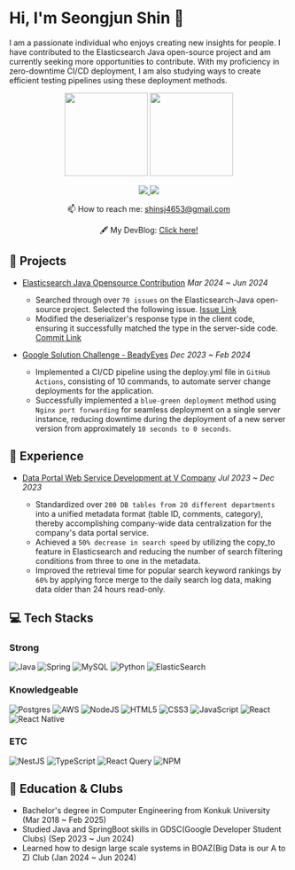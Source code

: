 <!--
**shinsj4653/shinsj4653** is a ✨ _special_ ✨ repository because its `README.md` (this file) appears on your GitHub profile.

Here are some ideas to get you started:

- 🔭 I’m currently working on ...
- 🌱 I’m currently learning ...
- 👯 I’m looking to collaborate on ...
- 🤔 I’m looking for help with ...
- 💬 Ask me about ...
- 📫 How to reach me: ...
- 😄 Pronouns: ...
- ⚡ Fun fact: ...
-->
# Hi, I'm Seongjun Shin 👋
I am a passionate individual who enjoys creating new insights for people. I have contributed to the Elasticsearch Java open-source project and am currently seeking more opportunities to contribute. With my proficiency in zero-downtime CI/CD deployment, I am also studying ways to create efficient testing pipelines using these deployment methods.

<p align='center'>
   <a href="https://github-readme-stats.vercel.app/api?username=shinsj4653&show_icons=true&count_private=true">
       <img height=150 src="https://github-readme-stats.vercel.app/api?username=shinsj4653&show_icons=true&count_private=true"/></a>
   <a href="https://github.com/shinsj4653/github-readme-stats">
       <img height=150 src="https://github-readme-stats.vercel.app/api/top-langs/?username=shinsj4653&layout=compact&hide=html,css,c&langs_count=10"/></a>
</p>

<p align='center'>
   <a href="https://www.linkedin.com/in/seongjun-shin-an-ardent-developer/" target="_blank">
       <img src="https://img.shields.io/badge/linkedin-%230077B5.svg?&style=for-the-badge&logo=linkedin&logoColor=white"/>
   </a>
   <a href="https://www.instagram.com/singjun_1119" target="_blank">
     <img src="https://img.shields.io/badge/Instagram-E4405F.svg?style=for-the-badge&logo=Instagram&logoColor=white"/>
   </a>
</p>

<p align='center'>
   📫 How to reach me: <a href='mailto:shinsj4653@gmail.com'>shinsj4653@gmail.com</a>
</p>
<p align='center'>
  🖋️ My DevBlog: <a href="https://shinsj4653.github.io" target="_blank">Click here!</a>
</p>
  


## 🔭 Projects
- <a href="https://github.com/elastic/elasticsearch-java/blob/4acf3c308fdab8e5c7c34db43e3a3bf26ccfdad3/java-client/src/main/java/co/elastic/clients/elasticsearch/security/EnableUserResponse.java#L63" target="_blank">Elasticsearch Java Opensource Contribution</a> *Mar 2024 ~ Jun 2024*  
  - Searched through over `70 issues` on the Elasticsearch-Java open-source project. Selected the following issue. <a href="https://github.com/elastic/elasticsearch-java/issues/718" target="_blank">Issue Link</a>
  - Modified the deserializer's response type in the client code, ensuring it successfully matched the type in the server-side code. <a href="https://github.com/elastic/elasticsearch-java/commit/4acf3c308fdab8e5c7c34db43e3a3bf26ccfdad3" target="_blank">Commit Link</a>

- <a href="https://github.com/shinsj4653/BeadyEyes-Backend" target="_blank">Google Solution Challenge - BeadyEyes</a> *Dec 2023 ~ Feb 2024*  
  - Implemented a CI/CD pipeline using the deploy.yml file in `GitHub Actions`, consisting of 10 commands, to automate server change deployments for the application.
  - Successfully implemented a `blue-green deployment` method using `Nginx port forwarding` for seamless deployment on a single server instance, reducing downtime during the deployment of a new server version from approximately `10 seconds to 0 seconds`.
 
## 💼 Experience
- <a href="https://github.com/shinsj4653/vs-data-portal-backend" target="_blank">Data Portal Web Service Development at V Company</a> *Jul 2023 ~ Dec 2023*

  - Standardized over `200 DB tables from 20 different departments` into a unified metadata format (table ID, comments, category), thereby accomplishing company-wide data centralization for the company's data portal service.
  - Achieved a `50% decrease in search speed` by utilizing the copy_to feature in Elasticsearch and reducing the number of search filtering conditions from three to one in the metadata.
  - Improved the retrieval time for popular search keyword rankings by `60%` by applying force merge to the daily search log data, making data older than 24 hours read-only.


## 💻 Tech Stacks
### Strong
![Java](https://img.shields.io/badge/java-%23ED8B00.svg?style=for-the-badge&logo=openjdk&logoColor=white)
![Spring](https://img.shields.io/badge/spring-%236DB33F.svg?style=for-the-badge&logo=spring&logoColor=white)
![MySQL](https://img.shields.io/badge/mysql-4479A1.svg?style=for-the-badge&logo=mysql&logoColor=white)
![Python](https://img.shields.io/badge/python-3670A0?style=for-the-badge&logo=python&logoColor=ffdd54)
![ElasticSearch](https://img.shields.io/badge/-ElasticSearch-005571?style=for-the-badge&logo=elasticsearch)

### Knowledgeable
![Postgres](https://img.shields.io/badge/postgres-%23316192.svg?style=for-the-badge&logo=postgresql&logoColor=white)
![AWS](https://img.shields.io/badge/AWS-%23FF9900.svg?style=for-the-badge&logo=amazon-aws&logoColor=white)
![NodeJS](https://img.shields.io/badge/node.js-6DA55F?style=for-the-badge&logo=node.js&logoColor=white)
![HTML5](https://img.shields.io/badge/html5-%23E34F26.svg?style=for-the-badge&logo=html5&logoColor=white)
![CSS3](https://img.shields.io/badge/css3-%231572B6.svg?style=for-the-badge&logo=css3&logoColor=white)
![JavaScript](https://img.shields.io/badge/javascript-%23323330.svg?style=for-the-badge&logo=javascript&logoColor=%23F7DF1E)
![React](https://img.shields.io/badge/react-%2320232a.svg?style=for-the-badge&logo=react&logoColor=%2361DAFB)
![React Native](https://img.shields.io/badge/react_native-%2320232a.svg?style=for-the-badge&logo=react&logoColor=%2361DAFB)

### ETC
![NestJS](https://img.shields.io/badge/nestjs-%23E0234E.svg?style=for-the-badge&logo=nestjs&logoColor=white)
![TypeScript](https://img.shields.io/badge/typescript-%23007ACC.svg?style=for-the-badge&logo=typescript&logoColor=white)
![React Query](https://img.shields.io/badge/-React%20Query-FF4154?style=for-the-badge&logo=react%20query&logoColor=white)
![NPM](https://img.shields.io/badge/NPM-%23CB3837.svg?style=for-the-badge&logo=npm&logoColor=white)

## 🏡 Education & Clubs
- Bachelor's degree in Computer Engineering from Konkuk University (Mar 2018 ~ Feb 2025)
- Studied Java and SpringBoot skills in GDSC(Google Developer Student Clubs) (Sep 2023 ~ Jun 2024)
- Learned how to design large scale systems in BOAZ(Big Data is our A to Z) Club (Jan 2024 ~ Jun 2024)
